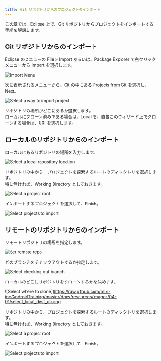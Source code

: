 ```yaml
---
title: Git リポジトリからのプロジェクトのインポート
---
```

この章では、Eclipse 上で、Git リポジトリからプロジェクトをインポートする手順を解説します。

## Git リポジトリからのインポート

Eclipse のメニューの File > Import あるいは、Package Explorer で右クリックメニューから Import を選択します。

![Import Menu](https://raw.github.com/mixi-inc/AndroidTraining/master/docs/resources/images/04-01/import_context_menu.png)

次に表示されるメニューから、Git の中にある Projects from Git を選択し、Next。

![Select a way to import project](https://raw.github.com/mixi-inc/AndroidTraining/master/docs/resources/images/04-01/projects_from_git.png)

リポジトリの場所がどこにあるか選択します。<br />
ローカルにクローン済みである場合は、Local を、直接このウィザード上でクローンする場合は、URI を選択します。

## ローカルのリポジトリからのインポート

ローカルにあるリポジトリの場所を入力します。

![Select a local repository location](https://raw.github.com/mixi-inc/AndroidTraining/master/docs/resources/images/04-01/select_repository.png)

リポジトリの中から、プロジェクトを探索するルートのディレクトリを選択します。<br />
特に無ければ、Working Directory としておきます。

![Select a project root](https://raw.github.com/mixi-inc/AndroidTraining/master/docs/resources/images/04-01/select_project_dir.png)

インポートするプロジェクトを選択して、Finish。

![Select projects to import](https://raw.github.com/mixi-inc/AndroidTraining/master/docs/resources/images/04-01/import_project.png)

## リモートのリポジトリからのインポート

リモートリポジトリの場所を指定します。

![Set remote repo](https://raw.github.com/mixi-inc/AndroidTraining/master/docs/resources/images/04-01/set_source_remote_repo.png)

どのブランチをチェックアウトするか指定します。

![Select checking out branch](https://raw.github.com/mixi-inc/AndroidTraining/master/docs/resources/images/04-01/select_branch.png)

ローカルのどこにリポジトリをクローンするかを決めます。

![Select where to clone](https://raw.github.com/mixi-inc/AndroidTraining/master/docs/resources/images/04-01/select_local_dest_dir.png

リポジトリの中から、プロジェクトを探索するルートのディレクトリを選択します。<br />
特に無ければ、Working Directory としておきます。

![Select a project root](https://raw.github.com/mixi-inc/AndroidTraining/master/docs/resources/images/04-01/select_project_dir.png)

インポートするプロジェクトを選択して、Finish。

![Select projects to import](https://raw.github.com/mixi-inc/AndroidTraining/master/docs/resources/images/04-01/import_project.png)
